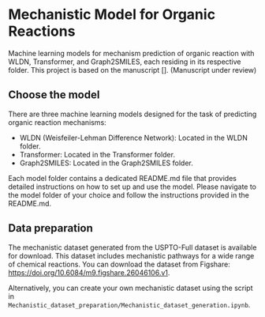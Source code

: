 # Mechanistic Model for Organic Reactions
Machine learning models for mechanism prediction of organic reaction with WLDN, Transformer, and Graph2SMILES, each residing in its respective folder.
This project is based on the manuscript []. (Manuscript under review)

## Choose the model
There are three machine learning models designed for the task of predicting organic reaction mechanisms: 
- WLDN (Weisfeiler-Lehman Difference Network): Located in the WLDN folder.
- Transformer: Located in the Transformer folder.
- Graph2SMILES: Located in the Graph2SMILES folder.

Each model folder contains a dedicated README.md file that provides detailed instructions on how to set up and use the model. Please navigate to the model folder of your choice and follow the instructions provided in the README.md.

## Data preparation
The mechanistic dataset generated from the USPTO-Full dataset is available for download. This dataset includes mechanistic pathways for a wide range of chemical reactions.
You can download the dataset from Figshare: https://doi.org/10.6084/m9.figshare.26046106.v1. 

Alternatively, you can create your own mechanistic dataset using the script in `Mechanistic_dataset_preparation/Mechanistic_dataset_generation.ipynb`.
